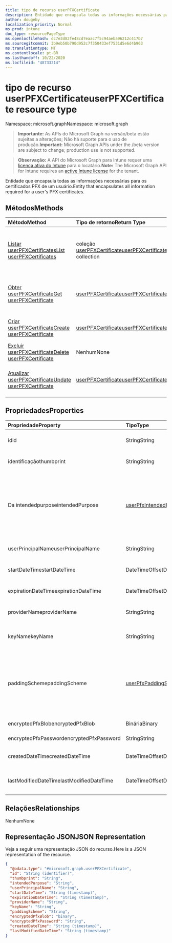 ```yaml
---
title: tipo de recurso userPFXCertificate
description: Entidade que encapsula todas as informações necessárias para os certificados PFX de um usuário.
author: dougeby
localization_priority: Normal
ms.prod: intune
doc_type: resourcePageType
ms.openlocfilehash: dc7e3d82fe48cd7eaac7f5c94aeba96212c417b7
ms.sourcegitcommit: 3b9eb50b790d952c7f350433ef7531d5e6d4b963
ms.translationtype: MT
ms.contentlocale: pt-BR
ms.lasthandoff: 10/22/2020
ms.locfileid: "48733214"
---
```

# <a name="userpfxcertificate-resource-type"></a><span data-ttu-id="7d279-103">tipo de recurso userPFXCertificate</span><span class="sxs-lookup"><span data-stu-id="7d279-103">userPFXCertificate resource type</span></span>

<span data-ttu-id="7d279-104">Namespace: microsoft.graph</span><span class="sxs-lookup"><span data-stu-id="7d279-104">Namespace: microsoft.graph</span></span>

> <span data-ttu-id="7d279-105">**Importante:** As APIs do Microsoft Graph na versão/beta estão sujeitas a alterações; Não há suporte para o uso de produção.</span><span class="sxs-lookup"><span data-stu-id="7d279-105">**Important:** Microsoft Graph APIs under the /beta version are subject to change; production use is not supported.</span></span>

> <span data-ttu-id="7d279-106">**Observação:** A API do Microsoft Graph para Intune requer uma [licença ativa do Intune](https://go.microsoft.com/fwlink/?linkid=839381) para o locatário.</span><span class="sxs-lookup"><span data-stu-id="7d279-106">**Note:** The Microsoft Graph API for Intune requires an [active Intune license](https://go.microsoft.com/fwlink/?linkid=839381) for the tenant.</span></span>

<span data-ttu-id="7d279-107">Entidade que encapsula todas as informações necessárias para os certificados PFX de um usuário.</span><span class="sxs-lookup"><span data-stu-id="7d279-107">Entity that encapsulates all information required for a user's PFX certificates.</span></span>

## <a name="methods"></a><span data-ttu-id="7d279-108">Métodos</span><span class="sxs-lookup"><span data-stu-id="7d279-108">Methods</span></span>
|<span data-ttu-id="7d279-109">Método</span><span class="sxs-lookup"><span data-stu-id="7d279-109">Method</span></span>|<span data-ttu-id="7d279-110">Tipo de retorno</span><span class="sxs-lookup"><span data-stu-id="7d279-110">Return Type</span></span>|<span data-ttu-id="7d279-111">Descrição</span><span class="sxs-lookup"><span data-stu-id="7d279-111">Description</span></span>|
|:---|:---|:---|
|[<span data-ttu-id="7d279-112">Listar userPFXCertificates</span><span class="sxs-lookup"><span data-stu-id="7d279-112">List userPFXCertificates</span></span>](../api/intune-raimportcerts-userpfxcertificate-list.md)|<span data-ttu-id="7d279-113">coleção [userPFXCertificate](../resources/intune-raimportcerts-userpfxcertificate.md)</span><span class="sxs-lookup"><span data-stu-id="7d279-113">[userPFXCertificate](../resources/intune-raimportcerts-userpfxcertificate.md) collection</span></span>|<span data-ttu-id="7d279-114">Listar Propriedades e relações dos objetos [userPFXCertificate](../resources/intune-raimportcerts-userpfxcertificate.md) .</span><span class="sxs-lookup"><span data-stu-id="7d279-114">List properties and relationships of the [userPFXCertificate](../resources/intune-raimportcerts-userpfxcertificate.md) objects.</span></span>|
|[<span data-ttu-id="7d279-115">Obter userPFXCertificate</span><span class="sxs-lookup"><span data-stu-id="7d279-115">Get userPFXCertificate</span></span>](../api/intune-raimportcerts-userpfxcertificate-get.md)|[<span data-ttu-id="7d279-116">userPFXCertificate</span><span class="sxs-lookup"><span data-stu-id="7d279-116">userPFXCertificate</span></span>](../resources/intune-raimportcerts-userpfxcertificate.md)|<span data-ttu-id="7d279-117">Leia as propriedades e as relações do objeto [userPFXCertificate](../resources/intune-raimportcerts-userpfxcertificate.md) .</span><span class="sxs-lookup"><span data-stu-id="7d279-117">Read properties and relationships of the [userPFXCertificate](../resources/intune-raimportcerts-userpfxcertificate.md) object.</span></span>|
|[<span data-ttu-id="7d279-118">Criar userPFXCertificate</span><span class="sxs-lookup"><span data-stu-id="7d279-118">Create userPFXCertificate</span></span>](../api/intune-raimportcerts-userpfxcertificate-create.md)|[<span data-ttu-id="7d279-119">userPFXCertificate</span><span class="sxs-lookup"><span data-stu-id="7d279-119">userPFXCertificate</span></span>](../resources/intune-raimportcerts-userpfxcertificate.md)|<span data-ttu-id="7d279-120">Criar um novo objeto [userPFXCertificate](../resources/intune-raimportcerts-userpfxcertificate.md) .</span><span class="sxs-lookup"><span data-stu-id="7d279-120">Create a new [userPFXCertificate](../resources/intune-raimportcerts-userpfxcertificate.md) object.</span></span>|
|[<span data-ttu-id="7d279-121">Excluir userPFXCertificate</span><span class="sxs-lookup"><span data-stu-id="7d279-121">Delete userPFXCertificate</span></span>](../api/intune-raimportcerts-userpfxcertificate-delete.md)|<span data-ttu-id="7d279-122">Nenhum</span><span class="sxs-lookup"><span data-stu-id="7d279-122">None</span></span>|<span data-ttu-id="7d279-123">Exclui [userPFXCertificate](../resources/intune-raimportcerts-userpfxcertificate.md).</span><span class="sxs-lookup"><span data-stu-id="7d279-123">Deletes a [userPFXCertificate](../resources/intune-raimportcerts-userpfxcertificate.md).</span></span>|
|[<span data-ttu-id="7d279-124">Atualizar userPFXCertificate</span><span class="sxs-lookup"><span data-stu-id="7d279-124">Update userPFXCertificate</span></span>](../api/intune-raimportcerts-userpfxcertificate-update.md)|[<span data-ttu-id="7d279-125">userPFXCertificate</span><span class="sxs-lookup"><span data-stu-id="7d279-125">userPFXCertificate</span></span>](../resources/intune-raimportcerts-userpfxcertificate.md)|<span data-ttu-id="7d279-126">Atualiza as propriedades de um objeto [userPFXCertificate](../resources/intune-raimportcerts-userpfxcertificate.md) .</span><span class="sxs-lookup"><span data-stu-id="7d279-126">Update the properties of a [userPFXCertificate](../resources/intune-raimportcerts-userpfxcertificate.md) object.</span></span>|

## <a name="properties"></a><span data-ttu-id="7d279-127">Propriedades</span><span class="sxs-lookup"><span data-stu-id="7d279-127">Properties</span></span>
|<span data-ttu-id="7d279-128">Propriedade</span><span class="sxs-lookup"><span data-stu-id="7d279-128">Property</span></span>|<span data-ttu-id="7d279-129">Tipo</span><span class="sxs-lookup"><span data-stu-id="7d279-129">Type</span></span>|<span data-ttu-id="7d279-130">Descrição</span><span class="sxs-lookup"><span data-stu-id="7d279-130">Description</span></span>|
|:---|:---|:---|
|<span data-ttu-id="7d279-131">id</span><span class="sxs-lookup"><span data-stu-id="7d279-131">id</span></span>|<span data-ttu-id="7d279-132">String</span><span class="sxs-lookup"><span data-stu-id="7d279-132">String</span></span>|<span data-ttu-id="7d279-133">Identificador exclusivo do certificado PFX.</span><span class="sxs-lookup"><span data-stu-id="7d279-133">Unique identifier for the PFX certificate.</span></span>|
|<span data-ttu-id="7d279-134">identificação</span><span class="sxs-lookup"><span data-stu-id="7d279-134">thumbprint</span></span>|<span data-ttu-id="7d279-135">String</span><span class="sxs-lookup"><span data-stu-id="7d279-135">String</span></span>|<span data-ttu-id="7d279-136">Impressão digital SHA-1 do certificado PFX.</span><span class="sxs-lookup"><span data-stu-id="7d279-136">SHA-1 thumbprint of the PFX certificate.</span></span>|
|<span data-ttu-id="7d279-137">Da intendedpurpose</span><span class="sxs-lookup"><span data-stu-id="7d279-137">intendedPurpose</span></span>|[<span data-ttu-id="7d279-138">userPfxIntendedPurpose</span><span class="sxs-lookup"><span data-stu-id="7d279-138">userPfxIntendedPurpose</span></span>](../resources/intune-raimportcerts-userpfxintendedpurpose.md)|<span data-ttu-id="7d279-139">Finalidade do certificado do ponto de vista da implantação.</span><span class="sxs-lookup"><span data-stu-id="7d279-139">Certificate's intended purpose from the point-of-view of deployment.</span></span> <span data-ttu-id="7d279-140">Os valores possíveis são: `unassigned`, `smimeEncryption`, `smimeSigning`, `vpn`, `wifi`.</span><span class="sxs-lookup"><span data-stu-id="7d279-140">Possible values are: `unassigned`, `smimeEncryption`, `smimeSigning`, `vpn`, `wifi`.</span></span>|
|<span data-ttu-id="7d279-141">userPrincipalName</span><span class="sxs-lookup"><span data-stu-id="7d279-141">userPrincipalName</span></span>|<span data-ttu-id="7d279-142">String</span><span class="sxs-lookup"><span data-stu-id="7d279-142">String</span></span>|<span data-ttu-id="7d279-143">Nome principal de usuário do certificado PFX.</span><span class="sxs-lookup"><span data-stu-id="7d279-143">User Principal Name of the PFX certificate.</span></span>|
|<span data-ttu-id="7d279-144">startDateTime</span><span class="sxs-lookup"><span data-stu-id="7d279-144">startDateTime</span></span>|<span data-ttu-id="7d279-145">DateTimeOffset</span><span class="sxs-lookup"><span data-stu-id="7d279-145">DateTimeOffset</span></span>|<span data-ttu-id="7d279-146">Data/hora de início da validade do certificado.</span><span class="sxs-lookup"><span data-stu-id="7d279-146">Certificate's validity start date/time.</span></span>|
|<span data-ttu-id="7d279-147">expirationDateTime</span><span class="sxs-lookup"><span data-stu-id="7d279-147">expirationDateTime</span></span>|<span data-ttu-id="7d279-148">DateTimeOffset</span><span class="sxs-lookup"><span data-stu-id="7d279-148">DateTimeOffset</span></span>|<span data-ttu-id="7d279-149">Data/hora de validade do certificado.</span><span class="sxs-lookup"><span data-stu-id="7d279-149">Certificate's validity expiration date/time.</span></span>|
|<span data-ttu-id="7d279-150">providerName</span><span class="sxs-lookup"><span data-stu-id="7d279-150">providerName</span></span>|<span data-ttu-id="7d279-151">String</span><span class="sxs-lookup"><span data-stu-id="7d279-151">String</span></span>|<span data-ttu-id="7d279-152">Provedor de criptografia usado para criptografar este BLOB.</span><span class="sxs-lookup"><span data-stu-id="7d279-152">Crypto provider used to encrypt this blob.</span></span>|
|<span data-ttu-id="7d279-153">keyName</span><span class="sxs-lookup"><span data-stu-id="7d279-153">keyName</span></span>|<span data-ttu-id="7d279-154">String</span><span class="sxs-lookup"><span data-stu-id="7d279-154">String</span></span>|<span data-ttu-id="7d279-155">Nome da chave (dentro do provedor) usada para criptografar o blob.</span><span class="sxs-lookup"><span data-stu-id="7d279-155">Name of the key (within the provider) used to encrypt the blob.</span></span>|
|<span data-ttu-id="7d279-156">paddingScheme</span><span class="sxs-lookup"><span data-stu-id="7d279-156">paddingScheme</span></span>|[<span data-ttu-id="7d279-157">userPfxPaddingScheme</span><span class="sxs-lookup"><span data-stu-id="7d279-157">userPfxPaddingScheme</span></span>](../resources/intune-raimportcerts-userpfxpaddingscheme.md)|<span data-ttu-id="7d279-158">Esquema de preenchimento usado pelo provedor durante a criptografia/descriptografia.</span><span class="sxs-lookup"><span data-stu-id="7d279-158">Padding scheme used by the provider during encryption/decryption.</span></span> <span data-ttu-id="7d279-159">Os possíveis valores são: `none`, `pkcs1`, `oaepSha1`, `oaepSha256`, `oaepSha384`, `oaepSha512`.</span><span class="sxs-lookup"><span data-stu-id="7d279-159">Possible values are: `none`, `pkcs1`, `oaepSha1`, `oaepSha256`, `oaepSha384`, `oaepSha512`.</span></span>|
|<span data-ttu-id="7d279-160">encryptedPfxBlob</span><span class="sxs-lookup"><span data-stu-id="7d279-160">encryptedPfxBlob</span></span>|<span data-ttu-id="7d279-161">Binária</span><span class="sxs-lookup"><span data-stu-id="7d279-161">Binary</span></span>|<span data-ttu-id="7d279-162">Blob PFX criptografado.</span><span class="sxs-lookup"><span data-stu-id="7d279-162">Encrypted PFX blob.</span></span>|
|<span data-ttu-id="7d279-163">encryptedPfxPassword</span><span class="sxs-lookup"><span data-stu-id="7d279-163">encryptedPfxPassword</span></span>|<span data-ttu-id="7d279-164">String</span><span class="sxs-lookup"><span data-stu-id="7d279-164">String</span></span>|<span data-ttu-id="7d279-165">Senha PFX criptografada.</span><span class="sxs-lookup"><span data-stu-id="7d279-165">Encrypted PFX password.</span></span>|
|<span data-ttu-id="7d279-166">createdDateTime</span><span class="sxs-lookup"><span data-stu-id="7d279-166">createdDateTime</span></span>|<span data-ttu-id="7d279-167">DateTimeOffset</span><span class="sxs-lookup"><span data-stu-id="7d279-167">DateTimeOffset</span></span>|<span data-ttu-id="7d279-168">Data/hora em que este certificado PFX foi importado.</span><span class="sxs-lookup"><span data-stu-id="7d279-168">Date/time when this PFX certificate was imported.</span></span>|
|<span data-ttu-id="7d279-169">lastModifiedDateTime</span><span class="sxs-lookup"><span data-stu-id="7d279-169">lastModifiedDateTime</span></span>|<span data-ttu-id="7d279-170">DateTimeOffset</span><span class="sxs-lookup"><span data-stu-id="7d279-170">DateTimeOffset</span></span>|<span data-ttu-id="7d279-171">Data/hora em que este certificado PFX foi modificado pela última vez.</span><span class="sxs-lookup"><span data-stu-id="7d279-171">Date/time when this PFX certificate was last modified.</span></span>|

## <a name="relationships"></a><span data-ttu-id="7d279-172">Relações</span><span class="sxs-lookup"><span data-stu-id="7d279-172">Relationships</span></span>
<span data-ttu-id="7d279-173">Nenhum</span><span class="sxs-lookup"><span data-stu-id="7d279-173">None</span></span>

## <a name="json-representation"></a><span data-ttu-id="7d279-174">Representação JSON</span><span class="sxs-lookup"><span data-stu-id="7d279-174">JSON Representation</span></span>
<span data-ttu-id="7d279-175">Veja a seguir uma representação JSON do recurso.</span><span class="sxs-lookup"><span data-stu-id="7d279-175">Here is a JSON representation of the resource.</span></span>
<!-- {
  "blockType": "resource",
  "keyProperty": "id",
  "@odata.type": "microsoft.graph.userPFXCertificate"
}
-->
``` json
{
  "@odata.type": "#microsoft.graph.userPFXCertificate",
  "id": "String (identifier)",
  "thumbprint": "String",
  "intendedPurpose": "String",
  "userPrincipalName": "String",
  "startDateTime": "String (timestamp)",
  "expirationDateTime": "String (timestamp)",
  "providerName": "String",
  "keyName": "String",
  "paddingScheme": "String",
  "encryptedPfxBlob": "binary",
  "encryptedPfxPassword": "String",
  "createdDateTime": "String (timestamp)",
  "lastModifiedDateTime": "String (timestamp)"
}
```





